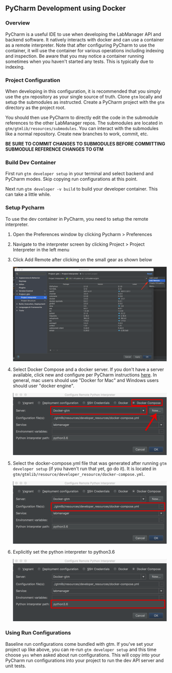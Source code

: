 ## PyCharm Development using Docker

### Overview

PyCharm is a useful IDE to use when developing the LabManager API and backend software. It natively interacts with docker
and can use a container as a remote interpreter. Note that after configuring PyCharm to use the container, it will use
the container for various operations including indexing and inspection. Be aware that you may notice a container running
sometimes when you haven't started any tests. This is typically due to indexing.

### Project Configuration

When developing in this configuration, it is recommended that you simply use the `gtm` repository as your single source
of truth. Clone `gtm` locally and setup the submodules as instructed. Create a PyCharm project with the `gtm` directory as
the project root.

You should then use PyCharm to directly edit the code in the submodule references to the other LabManager repos. The
submodules are located in `gtm/gtmlib/resources/submodules`. You can interact with the submodules like a normal
repository. Create new branches to work, commit, etc.

**BE SURE TO COMMIT CHANGES TO SUBMODULES BEFORE COMMITTING SUBMODULE REFERENCE CHANGES TO GTM**



### Build Dev Container

First run `gtm developer setup` in your terminal and select backend and PyCharm modes. Skip copying run configurations
at this point.

Next run `gtm developer -v build` to build your developer container. This can take a little while.


### Setup Pycharm

To use the dev container in PyCharm, you need to setup the remote interpreter. 

1. Open the Preferences window by clicking Pycharm > Preferences
2. Navigate to the interpreter screen by clicking Project > Project Interpreter in the left menu
3. Click Add Remote after clicking on the small gear as shown below

    ![pycharm menu](img/remote_intepreter1.png)
    
4. Select Docker Compose and a docker server. If you don't have a server available, click new and configure per PyCharm
instructions [here](https://www.jetbrains.com/help/pycharm/configuring-remote-interpreters-via-docker-compose.html).
In general, mac users should use "Docker for Mac" and Windows users should user "docker engine".
    
    ![pycharm menu](img/remote_intepreter2a.png)

5. Select the docker-compose.yml file that was generated after running `gtm developer setup` (if you haven't run that
yet, go do it). It is located in `gtm/gtmlib/resource/developer_resource/docker-compose.yml`.
    
    ![pycharm menu](img/remote_intepreter2b.png)

6. Explicitly set the python interpreter to python3.6
    
    ![pycharm menu](img/remote_intepreter2c.png)
    
### Using Run Configurations

Baseline run configurations come bundled with gtm. If you've set your project up like above, you can re-run `gtm developer setup`
and this time choose `yes` when asked about run configurations. This will copy into your PyCharm run configurations into your project
to run the dev API server and unit tests.